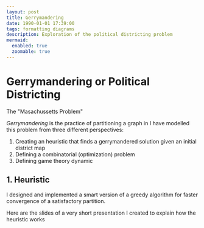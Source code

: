 ```yaml
---
layout: post
title: Gerrymandering 
date: 1990-01-01 17:39:00
tags: formatting diagrams
description: Exploration of the political districting problem
mermaid:
  enabled: true
  zoomable: true
---
```


# Gerrymandering or Political Districting

The "Masachussetts Problem"

_Gerrymandering_ is the practice of partitioning a graph in I have modelled this problem from three different perspectives:

1. Creating an heuristic that finds a gerrymandered solution given an initial district map
2. Defining a combinatorial (optimization) problem
3. Defining game theory dynamic

## 1. Heuristic
I designed and implemented a smart version of a greedy algorithm for faster convergence of a satisfactory partition.

Here are the slides of a very short presentation I created to explain how the heuristic works

<object data="{{ site.url }}{{ site.baseurl }}/assets/pdf/g.pdf" width="1000" height="1000" type="application/pdf"></object>

